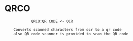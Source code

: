 # QRCO

                QRCO:QR CODE <- OCR

        Converts scanned characters from ocr to a qr code
        also QR code scanner is provided to scan the QR code
